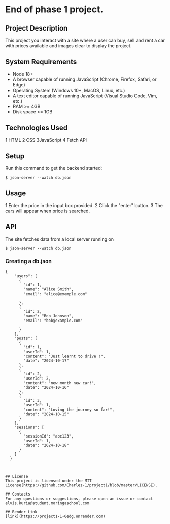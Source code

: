 #  End of phase 1 project.

## Project Description
This project you interact with a site where a user can buy, sell and rent a car with prices available and images clear to display the project.

## System Requirements
- Node 18+
- A browser capable of running JavaScript (Chrome, Firefox, Safari, or Edge)
- Operating System (Windows 10+, MacOS, Linux, etc.)
- A text editor capable of running JavaScript (Visual Studio Code, Vim, etc.)
- RAM >= 4GB
- Disk space >= 1GB

## Technologies Used
1 HTML
2 CSS
3JavaScript
4 Fetch API

## Setup

Run this command to get the backend started:

```console
$ json-server --watch db.json
```

## Usage
1 Enter the price in the input box provided.
2 Click the "enter" button.
3 The cars will appear when price is searched.


## API
The site fetches data from a local server running on
```console
$ json-server --watch db.json
```
### Creating a db.json
```
{
    "users": [
      {
        "id": 1,
        "name": "Alice Smith",
        "email": "alice@example.com"
        
      },
      {
        "id": 2,
        "name": "Bob Johnson",
        "email": "bob@example.com"
        
      }
    ],
    "posts": [
      {
        "id": 1,
        "userId": 1,
        "content": "Just learnt to drive !",
        "date": "2024-10-17"
      },
      {
        "id": 2,
        "userId": 2,
        "content": "new month new car!",
        "date": "2024-10-16"
      },
      {
        "id": 3,
        "userId": 1,
        "content": "Loving the journey so far!",
        "date": "2024-10-15"
      }
    ],
    "sessions": [
      {
        "sessionId": "abc123",
        "userId": 1,
        "date": "2024-10-18"
      }
    ]
  }

   

## License
This project is licensed under the MIT License(https://github.com/Charlez-1/project1/blob/master/LICENSE).

## Contacts
For any questions or suggestions, please open an issue or contact elvis.kuria@student.moringaschool.com

## Render Link
[link](https://project1-1-0edg.onrender.com)

